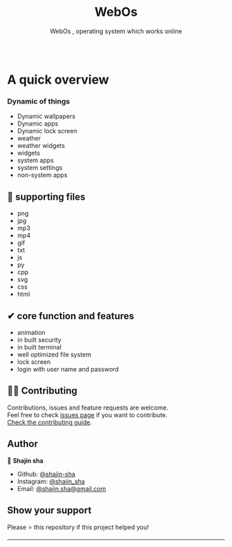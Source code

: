 <h1 align="center">WebOs</h1>
<p  align="center" >WebOs , operating system which works online</p>

<br/>
<br/>

<!-- <p align="center">
  <img width="700" align="center" src="https://user-images.githubusercontent.com/9840435/60266022-72a82400-98e7-11e9-9958-f9004c2f97e1.gif" alt="demo"/>
</p>
 -->
 
 
 
 
 <h1>A quick overview</h1>
 
 <h3> Dynamic of things </h3>
 
  - Dynamic wallpapers
  - Dynamic apps
  - Dynamic lock screen
  - weather
  - weather widgets
  - widgets
  - system apps
  - system settings
  - non-system apps
 

  
 ## 📁 supporting files
   - png
   - jpg
   - mp3
   - mp4
   - gif
   - txt
   - js
   - py
   - cpp
   - svg
   - css
   - html
 
 
 
 ## ✔ core function and features
 
 - animation
 - in built security
 - in built terminal
 - well optimized file system
 - lock screen 
 - login with user name and password
 
 



## 🤝🏻 Contributing

Contributions, issues and feature requests are welcome.<br />
Feel free to check [issues page](https://github.com/shajin-sha/WebOs/issues) if you want to contribute.<br />
[Check the contributing guide](./CONTRIBUTING.md).<br />

## Author

👤 **Shajin sha**
- Github: [@shajin-sha](https://github.com/shajin-sha)
- Instagram: [@shajin_sha](https://instagram.com/shajin_sha)
- Email: [@shajin.sha@gmail.com](shajin.sha10@gmail.com)

## Show your support

Please ⭐️ this repository if this project helped you!


---
